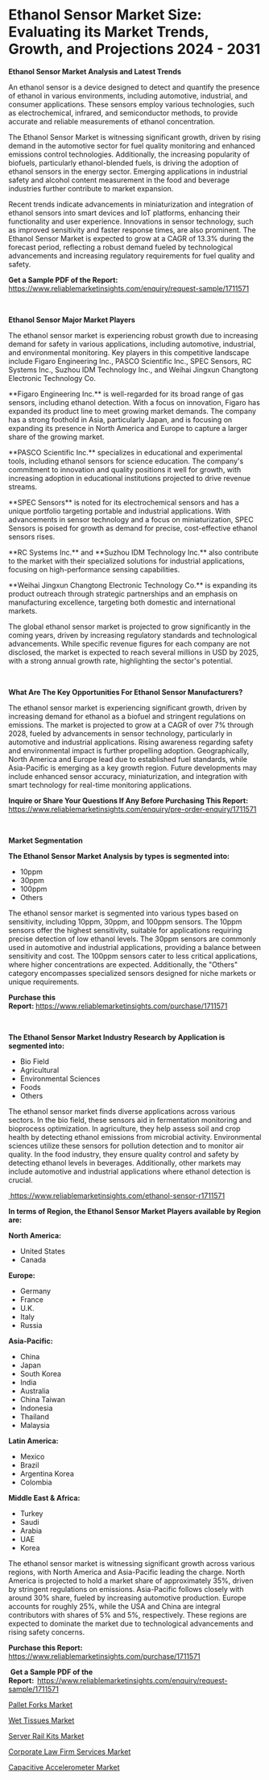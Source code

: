 <p><h1>Ethanol Sensor Market Size: Evaluating its Market Trends, Growth, and Projections 2024 - 2031</h1></p><p><strong>Ethanol Sensor Market Analysis and Latest Trends</strong></p>
<p><p>An ethanol sensor is a device designed to detect and quantify the presence of ethanol in various environments, including automotive, industrial, and consumer applications. These sensors employ various technologies, such as electrochemical, infrared, and semiconductor methods, to provide accurate and reliable measurements of ethanol concentration.</p><p>The Ethanol Sensor Market is witnessing significant growth, driven by rising demand in the automotive sector for fuel quality monitoring and enhanced emissions control technologies. Additionally, the increasing popularity of biofuels, particularly ethanol-blended fuels, is driving the adoption of ethanol sensors in the energy sector. Emerging applications in industrial safety and alcohol content measurement in the food and beverage industries further contribute to market expansion.</p><p>Recent trends indicate advancements in miniaturization and integration of ethanol sensors into smart devices and IoT platforms, enhancing their functionality and user experience. Innovations in sensor technology, such as improved sensitivity and faster response times, are also prominent. The Ethanol Sensor Market is expected to grow at a CAGR of 13.3% during the forecast period, reflecting a robust demand fueled by technological advancements and increasing regulatory requirements for fuel quality and safety.</p></p>
<p><strong>Get a Sample PDF of the Report:&nbsp;</strong> <a href="https://www.reliablemarketinsights.com/enquiry/request-sample/1711571?utm_campaign=1570&utm_medium=2&utm_source=Github&utm_content=ia&utm_term=22102024&utm_id=ethanol-sensor">https://www.reliablemarketinsights.com/enquiry/request-sample/1711571</a></p>
<p>&nbsp;</p>
<p><strong>Ethanol Sensor Major Market Players</strong></p>
<p><p>The ethanol sensor market is experiencing robust growth due to increasing demand for safety in various applications, including automotive, industrial, and environmental monitoring. Key players in this competitive landscape include Figaro Engineering Inc., PASCO Scientific Inc., SPEC Sensors, RC Systems Inc., Suzhou IDM Technology Inc., and Weihai Jingxun Changtong Electronic Technology Co.</p><p>**Figaro Engineering Inc.** is well-regarded for its broad range of gas sensors, including ethanol detection. With a focus on innovation, Figaro has expanded its product line to meet growing market demands. The company has a strong foothold in Asia, particularly Japan, and is focusing on expanding its presence in North America and Europe to capture a larger share of the growing market.</p><p>**PASCO Scientific Inc.** specializes in educational and experimental tools, including ethanol sensors for science education. The company's commitment to innovation and quality positions it well for growth, with increasing adoption in educational institutions projected to drive revenue streams.</p><p>**SPEC Sensors** is noted for its electrochemical sensors and has a unique portfolio targeting portable and industrial applications. With advancements in sensor technology and a focus on miniaturization, SPEC Sensors is poised for growth as demand for precise, cost-effective ethanol sensors rises.</p><p>**RC Systems Inc.** and **Suzhou IDM Technology Inc.** also contribute to the market with their specialized solutions for industrial applications, focusing on high-performance sensing capabilities.</p><p>**Weihai Jingxun Changtong Electronic Technology Co.** is expanding its product outreach through strategic partnerships and an emphasis on manufacturing excellence, targeting both domestic and international markets.</p><p>The global ethanol sensor market is projected to grow significantly in the coming years, driven by increasing regulatory standards and technological advancements. While specific revenue figures for each company are not disclosed, the market is expected to reach several millions in USD by 2025, with a strong annual growth rate, highlighting the sector's potential.</p></p>
<p>&nbsp;</p>
<p><strong>What Are The Key Opportunities For Ethanol Sensor Manufacturers?</strong></p>
<p><p>The ethanol sensor market is experiencing significant growth, driven by increasing demand for ethanol as a biofuel and stringent regulations on emissions. The market is projected to grow at a CAGR of over 7% through 2028, fueled by advancements in sensor technology, particularly in automotive and industrial applications. Rising awareness regarding safety and environmental impact is further propelling adoption. Geographically, North America and Europe lead due to established fuel standards, while Asia-Pacific is emerging as a key growth region. Future developments may include enhanced sensor accuracy, miniaturization, and integration with smart technology for real-time monitoring applications.</p></p>
<p><strong>Inquire or Share Your Questions If Any Before Purchasing This Report:</strong> <a href="https://www.reliablemarketinsights.com/enquiry/pre-order-enquiry/1711571?utm_campaign=1570&utm_medium=2&utm_source=Github&utm_content=ia&utm_term=22102024&utm_id=ethanol-sensor">https://www.reliablemarketinsights.com/enquiry/pre-order-enquiry/1711571</a></p>
<p>&nbsp;</p>
<p><strong>Market Segmentation</strong></p>
<p><strong>The Ethanol Sensor Market Analysis by types is segmented into:</strong></p>
<p><ul><li>10ppm</li><li>30ppm</li><li>100ppm</li><li>Others</li></ul></p>
<p><p>The ethanol sensor market is segmented into various types based on sensitivity, including 10ppm, 30ppm, and 100ppm sensors. The 10ppm sensors offer the highest sensitivity, suitable for applications requiring precise detection of low ethanol levels. The 30ppm sensors are commonly used in automotive and industrial applications, providing a balance between sensitivity and cost. The 100ppm sensors cater to less critical applications, where higher concentrations are expected. Additionally, the "Others" category encompasses specialized sensors designed for niche markets or unique requirements.</p></p>
<p><strong>Purchase this Report:&nbsp;</strong><a href="https://www.reliablemarketinsights.com/purchase/1711571?utm_campaign=1570&utm_medium=2&utm_source=Github&utm_content=ia&utm_term=22102024&utm_id=ethanol-sensor">https://www.reliablemarketinsights.com/purchase/1711571</a></p>
<p>&nbsp;</p>
<p><strong>The Ethanol Sensor Market Industry Research by Application is segmented into:</strong></p>
<p><ul><li>Bio Field</li><li>Agricultural</li><li>Environmental Sciences</li><li>Foods</li><li>Others</li></ul></p>
<p><p>The ethanol sensor market finds diverse applications across various sectors. In the bio field, these sensors aid in fermentation monitoring and bioprocess optimization. In agriculture, they help assess soil and crop health by detecting ethanol emissions from microbial activity. Environmental sciences utilize these sensors for pollution detection and to monitor air quality. In the food industry, they ensure quality control and safety by detecting ethanol levels in beverages. Additionally, other markets may include automotive and industrial applications where ethanol detection is crucial.</p></p>
<p><a href="https://www.reliablemarketinsights.com/ethanol-sensor-r1711571?utm_campaign=1570&utm_medium=2&utm_source=Github&utm_content=ia&utm_term=22102024&utm_id=ethanol-sensor">&nbsp;https://www.reliablemarketinsights.com/ethanol-sensor-r1711571</a></p>
<p><strong>In terms of Region, the Ethanol Sensor Market Players available by Region are:</strong></p>
<p>
    <p> <strong> North America: </strong>
        <ul>
            <li>United States</li>
            <li>Canada</li>
        </ul>
        </p> 
    <p> <strong> Europe: </strong>
        <ul>
            <li>Germany</li>
            <li>France</li>
            <li>U.K.</li>
            <li>Italy</li>
            <li>Russia</li>
        </ul>
        </p> 
    <p> <strong> Asia-Pacific: </strong>
        <ul>
            <li>China</li>
            <li>Japan</li>
            <li>South Korea</li>
            <li>India</li>
            <li>Australia</li>
            <li>China Taiwan</li>
            <li>Indonesia</li>
            <li>Thailand</li>
            <li>Malaysia</li>
        </ul>
        </p> 
    <p> <strong> Latin America: </strong>
        <ul>
            <li>Mexico</li>
            <li>Brazil</li>
            <li>Argentina Korea</li>
            <li>Colombia</li>
        </ul>
        </p> 
    <p> <strong> Middle East & Africa: </strong>
        <ul>
            <li>Turkey</li>
            <li>Saudi</li>
            <li>Arabia</li>
            <li>UAE</li>
            <li>Korea</li>
        </ul>
    </p>
    </p>
<p><p>The ethanol sensor market is witnessing significant growth across various regions, with North America and Asia-Pacific leading the charge. North America is projected to hold a market share of approximately 35%, driven by stringent regulations on emissions. Asia-Pacific follows closely with around 30% share, fueled by increasing automotive production. Europe accounts for roughly 25%, while the USA and China are integral contributors with shares of 5% and 5%, respectively. These regions are expected to dominate the market due to technological advancements and rising safety concerns.</p></p>
<p><strong>Purchase this Report: </strong><a href="https://www.reliablemarketinsights.com/purchase/1711571?utm_campaign=1570&utm_medium=2&utm_source=Github&utm_content=ia&utm_term=22102024&utm_id=ethanol-sensor">https://www.reliablemarketinsights.com/purchase/1711571</a></p>
<p>&nbsp;<strong>Get a Sample PDF of the Report:&nbsp;&nbsp;</strong><a href="https://www.reliablemarketinsights.com/enquiry/request-sample/1711571?utm_campaign=1570&utm_medium=2&utm_source=Github&utm_content=ia&utm_term=22102024&utm_id=ethanol-sensor">https://www.reliablemarketinsights.com/enquiry/request-sample/1711571</a></p>
<p><strong></strong></p>
<p><p><a href="https://www.linkedin.com/pulse/global-pallet-forks-market-analysis-key-trends-future-projections-a59nf?utm_campaign=1570&utm_medium=2&utm_source=Github&utm_content=ia&utm_term=22102024&utm_id=ethanol-sensor">Pallet Forks Market</a></p><p><a href="https://www.linkedin.com/pulse/strategic-market-insights-navigating-global-wet-tissues-1u1ee?utm_campaign=1570&utm_medium=2&utm_source=Github&utm_content=ia&utm_term=22102024&utm_id=ethanol-sensor">Wet Tissues Market</a></p><p><a href="https://www.linkedin.com/pulse/server-rail-kits-market-segmentation-applications-types-growth-w1yhf?utm_campaign=1570&utm_medium=2&utm_source=Github&utm_content=ia&utm_term=22102024&utm_id=ethanol-sensor">Server Rail Kits Market</a></p><p><a href="https://www.linkedin.com/pulse/global-corporate-law-firm-services-market-exploring-umxae?utm_campaign=1570&utm_medium=2&utm_source=Github&utm_content=ia&utm_term=22102024&utm_id=ethanol-sensor">Corporate Law Firm Services Market</a></p><p><a href="https://www.linkedin.com/pulse/strategic-market-insights-global-capacitive-accelerometer-2024-iizff?utm_campaign=1570&utm_medium=2&utm_source=Github&utm_content=ia&utm_term=22102024&utm_id=ethanol-sensor">Capacitive Accelerometer Market</a></p></p>